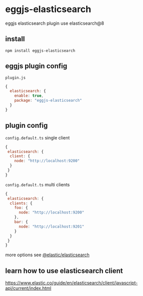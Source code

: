 # eggjs-elasticsearch

eggjs elasticsearch plugin use elasticsearch@8

##  install

```
npm install eggjs-elasticsearch
```

## eggjs plugin config

`plugin.js`


```js
{
  elasticsearch: {
    enable: true,
    package: "eggjs-elasticsearch"
  }
}
```

## plugin config

`config.default.ts` single client


```js
{
 elasticsearch: {
  client: {
    node: "http://localhost:9200"
  }
 }
}

```

`config.default.ts` multi clients

```js
{
 elasticsearch: {
  clients: {
    foo: {
      node: "http://localhost:9200"
    },
    bar: {
      node: "http://localhost:9201"
    }
  }
 }
}

```

more options see  [@elastic/elasticsearch](https://npmjs.org/@elastic/elasticsearch)

## learn how to use elasticsearch client

https://www.elastic.co/guide/en/elasticsearch/client/javascript-api/current/index.html
